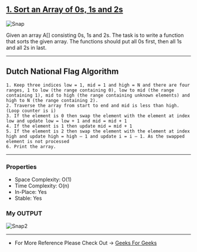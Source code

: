 ## [1. Sort an Array of 0s, 1s and 2s](https://github.com/PriyanshuSaxena2612/LearnCPP/blob/WorkOnBit/A-Array/Sort_0_1_2.cpp)

![Snap](https://user-images.githubusercontent.com/53018678/156426951-61050466-bf4a-4685-be42-e81a5cf623cb.png)


Given an array A[] consisting 0s, 1s and 2s. The task is to write a function that sorts the given array. The functions should put all 0s first, then all 1s and all 2s in last.
<hr>

## Dutch National Flag Algorithm
```
1. Keep three indices low = 1, mid = 1 and high = N and there are four ranges, 1 to low (the range containing 0), low to mid (the range containing 1), mid to high (the range containing unknown elements) and high to N (the range containing 2).
2. Traverse the array from start to end and mid is less than high. (Loop counter is i)
3. If the element is 0 then swap the element with the element at index low and update low = low + 1 and mid = mid + 1
4. If the element is 1 then update mid = mid + 1
5. If the element is 2 then swap the element with the element at index high and update high = high – 1 and update i = i – 1. As the swapped element is not processed
6. Print the array.
```
   <hr>

### Properties
* Space Complexity: O(1)
* Time Complexity: O(n)
* In-Place: Yes
* Stable: Yes

### My OUTPUT
![Snap2](https://user-images.githubusercontent.com/53018678/156428828-324bda09-356d-47dc-bfaa-793bae0a3dff.png)


<hr>

- For More Reference Please Check Out -> 
[Geeks For Geeks](https://www.geeksforgeeks.org/sort-an-array-of-0s-1s-and-2s/)